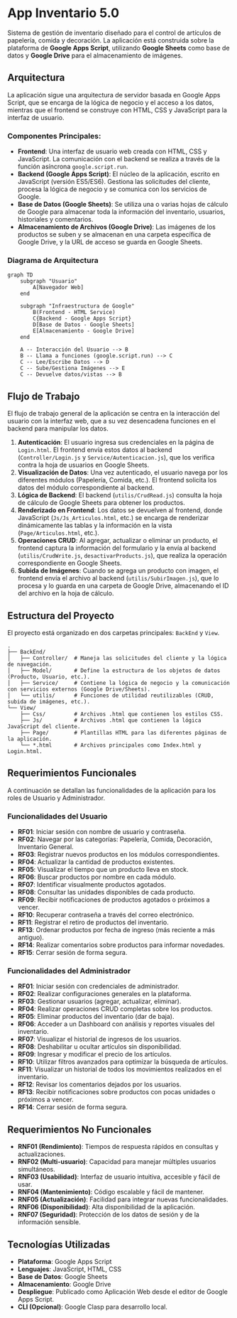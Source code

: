 # App Inventario 5.0

Sistema de gestión de inventario diseñado para el control de artículos de papelería, comida y decoración. La aplicación está construida sobre la plataforma de **Google Apps Script**, utilizando **Google Sheets** como base de datos y **Google Drive** para el almacenamiento de imágenes.

## Arquitectura

La aplicación sigue una arquitectura de servidor basada en Google Apps Script, que se encarga de la lógica de negocio y el acceso a los datos, mientras que el frontend se construye con HTML, CSS y JavaScript para la interfaz de usuario.

### Componentes Principales:
*   **Frontend**: Una interfaz de usuario web creada con HTML, CSS y JavaScript. La comunicación con el backend se realiza a través de la función asíncrona `google.script.run`.
*   **Backend (Google Apps Script)**: El núcleo de la aplicación, escrito en JavaScript (versión ES5/ES6). Gestiona las solicitudes del cliente, procesa la lógica de negocio y se comunica con los servicios de Google.
*   **Base de Datos (Google Sheets)**: Se utiliza una o varias hojas de cálculo de Google para almacenar toda la información del inventario, usuarios, historiales y comentarios.
*   **Almacenamiento de Archivos (Google Drive)**: Las imágenes de los productos se suben y se almacenan en una carpeta específica de Google Drive, y la URL de acceso se guarda en Google Sheets.

### Diagrama de Arquitectura

```mermaid
graph TD
    subgraph "Usuario"
        A[Navegador Web]
    end

    subgraph "Infraestructura de Google"
        B(Frontend - HTML Service)
        C{Backend - Google Apps Script}
        D[Base de Datos - Google Sheets]
        E[Almacenamiento - Google Drive]
    end

    A -- Interacción del Usuario --> B
    B -- Llama a funciones (google.script.run) --> C
    C -- Lee/Escribe Datos --> D
    C -- Sube/Gestiona Imágenes --> E
    C -- Devuelve datos/vistas --> B
```

## Flujo de Trabajo

El flujo de trabajo general de la aplicación se centra en la interacción del usuario con la interfaz web, que a su vez desencadena funciones en el backend para manipular los datos.

1.  **Autenticación**: El usuario ingresa sus credenciales en la página de `Login.html`. El frontend envía estos datos al backend (`Controller/Login.js` y `Service/Autenticacion.js`), que los verifica contra la hoja de usuarios en Google Sheets.
2.  **Visualización de Datos**: Una vez autenticado, el usuario navega por los diferentes módulos (Papelería, Comida, etc.). El frontend solicita los datos del módulo correspondiente al backend.
3.  **Lógica de Backend**: El backend (`utilis/CrudRead.js`) consulta la hoja de cálculo de Google Sheets para obtener los productos.
4.  **Renderizado en Frontend**: Los datos se devuelven al frontend, donde JavaScript (`Js/Js_Articulos.html`, etc.) se encarga de renderizar dinámicamente las tablas y la información en la vista (`Page/Articulos.html`, etc.).
5.  **Operaciones CRUD**: Al agregar, actualizar o eliminar un producto, el frontend captura la información del formulario y la envía al backend (`utilis/CrudWrite.js`, `desactivarProducts.js`), que realiza la operación correspondiente en Google Sheets.
6.  **Subida de Imágenes**: Cuando se agrega un producto con imagen, el frontend envía el archivo al backend (`utilis/SubirImagen.js`), que lo procesa y lo guarda en una carpeta de Google Drive, almacenando el ID del archivo en la hoja de cálculo.

## Estructura del Proyecto

El proyecto está organizado en dos carpetas principales: `BackEnd` y `View`.

```
.
├── BackEnd/
│   ├── Controller/  # Maneja las solicitudes del cliente y la lógica de navegación.
│   ├── Model/       # Define la estructura de los objetos de datos (Producto, Usuario, etc.).
│   ├── Service/     # Contiene la lógica de negocio y la comunicación con servicios externos (Google Drive/Sheets).
│   └── utilis/      # Funciones de utilidad reutilizables (CRUD, subida de imágenes, etc.).
└── View/
    ├── Css/         # Archivos .html que contienen los estilos CSS.
    ├── Js/          # Archivos .html que contienen la lógica JavaScript del cliente.
    ├── Page/        # Plantillas HTML para las diferentes páginas de la aplicación.
    └── *.html       # Archivos principales como Index.html y Login.html.
```

## Requerimientos Funcionales

A continuación se detallan las funcionalidades de la aplicación para los roles de Usuario y Administrador.

### Funcionalidades del Usuario
- **RF01**: Iniciar sesión con nombre de usuario y contraseña.
- **RF02**: Navegar por las categorías: Papelería, Comida, Decoración, Inventario General.
- **RF03**: Registrar nuevos productos en los módulos correspondientes.
- **RF04**: Actualizar la cantidad de productos existentes.
- **RF05**: Visualizar el tiempo que un producto lleva en stock.
- **RF06**: Buscar productos por nombre en cada módulo.
- **RF07**: Identificar visualmente productos agotados.
- **RF08**: Consultar las unidades disponibles de cada producto.
- **RF09**: Recibir notificaciones de productos agotados o próximos a vencer.
- **RF10**: Recuperar contraseña a través del correo electrónico.
- **RF11**: Registrar el retiro de productos del inventario.
- **RF13**: Ordenar productos por fecha de ingreso (más reciente a más antiguo).
- **RF14**: Realizar comentarios sobre productos para informar novedades.
- **RF15**: Cerrar sesión de forma segura.

### Funcionalidades del Administrador
- **RF01**: Iniciar sesión con credenciales de administrador.
- **RF02**: Realizar configuraciones generales en la plataforma.
- **RF03**: Gestionar usuarios (agregar, actualizar, eliminar).
- **RF04**: Realizar operaciones CRUD completas sobre los productos.
- **RF05**: Eliminar productos del inventario (dar de baja).
- **RF06**: Acceder a un Dashboard con análisis y reportes visuales del inventario.
- **RF07**: Visualizar el historial de ingresos de los usuarios.
- **RF08**: Deshabilitar u ocultar artículos sin disponibilidad.
- **RF09**: Ingresar y modificar el precio de los artículos.
- **RF10**: Utilizar filtros avanzados para optimizar la búsqueda de artículos.
- **RF11**: Visualizar un historial de todos los movimientos realizados en el inventario.
- **RF12**: Revisar los comentarios dejados por los usuarios.
- **RF13**: Recibir notificaciones sobre productos con pocas unidades o próximos a vencer.
- **RF14**: Cerrar sesión de forma segura.

## Requerimientos No Funcionales
- **RNF01 (Rendimiento)**: Tiempos de respuesta rápidos en consultas y actualizaciones.
- **RNF02 (Multi-usuario)**: Capacidad para manejar múltiples usuarios simultáneos.
- **RNF03 (Usabilidad)**: Interfaz de usuario intuitiva, accesible y fácil de usar.
- **RNF04 (Mantenimiento)**: Código escalable y fácil de mantener.
- **RNF05 (Actualización)**: Facilidad para integrar nuevas funcionalidades.
- **RNF06 (Disponibilidad)**: Alta disponibilidad de la aplicación.
- **RNF07 (Seguridad)**: Protección de los datos de sesión y de la información sensible.

## Tecnologías Utilizadas
- **Plataforma**: Google Apps Script
- **Lenguajes**: JavaScript, HTML, CSS
- **Base de Datos**: Google Sheets
- **Almacenamiento**: Google Drive
- **Despliegue**: Publicado como Aplicación Web desde el editor de Google Apps Script.
- **CLI (Opcional)**: Google Clasp para desarrollo local.
